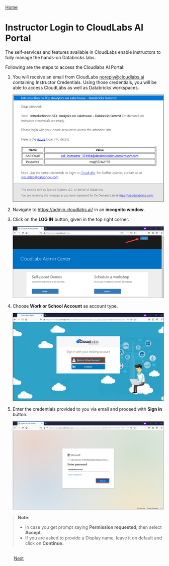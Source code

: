 [Home](./../README.md)

# Instructor Login to CloudLabs AI Portal 

The self-services and features available in CloudLabs enable instructors to fully manage the hands-on Databricks labs. 

Following are the steps to access the Cloudlabs AI Portal:

1. You will receive an email from CloudLabs <noreply@cloudlabs.ai> containing Instructor Credentials. Using those credentials, you will be able to access CloudLabs as well as Databricks workspaces.

   ![](media/image00.png)

2. Navigate to <https://admin.cloudlabs.ai/> in an **incognito window**. 

3. Click on the **LOG IN** button, given in the top right corner.

   ![](media/image01.png)

4. Choose **Work or School Account** as account type.
    
   ![](media/image02.png) 
    
5. Enter the credentials provided to you via email and proceed with **Sign in** button.

   ![](media/image03.png) 
  
> **Note:** 
>  - In case you get prompt saying **Permission requested**, then select **Accept**.
>  - If you are asked to provide a Display name, leave it on default and click on **Continue**.
>  
 

&nbsp;&nbsp;&nbsp;&nbsp;&nbsp;&nbsp;&nbsp;&nbsp;&nbsp;&nbsp;&nbsp;&nbsp;&nbsp;&nbsp;&nbsp;&nbsp;&nbsp;&nbsp;&nbsp;&nbsp;&nbsp;&nbsp;&nbsp;&nbsp;&nbsp;&nbsp;&nbsp;&nbsp;&nbsp;&nbsp;&nbsp;&nbsp;&nbsp;&nbsp;&nbsp;&nbsp;&nbsp;&nbsp;&nbsp;&nbsp;&nbsp;&nbsp;&nbsp;&nbsp;&nbsp;&nbsp;&nbsp;&nbsp;&nbsp;&nbsp;&nbsp;&nbsp;&nbsp;&nbsp;&nbsp;&nbsp;&nbsp;&nbsp;&nbsp;&nbsp;&nbsp;&nbsp;&nbsp;&nbsp;&nbsp;&nbsp;&nbsp;&nbsp;&nbsp;&nbsp;&nbsp;&nbsp;&nbsp;&nbsp;&nbsp;&nbsp;&nbsp;&nbsp;&nbsp;&nbsp;&nbsp;&nbsp;&nbsp;&nbsp;&nbsp;&nbsp;&nbsp;&nbsp;&nbsp;&nbsp;&nbsp;&nbsp;&nbsp;&nbsp;&nbsp;&nbsp;&nbsp;&nbsp;&nbsp;&nbsp;&nbsp;&nbsp;&nbsp;&nbsp;&nbsp;&nbsp;&nbsp;&nbsp;&nbsp;&nbsp;&nbsp;&nbsp;&nbsp;&nbsp;&nbsp;&nbsp;&nbsp;&nbsp;&nbsp;&nbsp;&nbsp;&nbsp;&nbsp;&nbsp;&nbsp;&nbsp;&nbsp;&nbsp;&nbsp;&nbsp;&nbsp;&nbsp;&nbsp;&nbsp;&nbsp;[Next](./Manage-On-Demand-Labs-readme.md)
